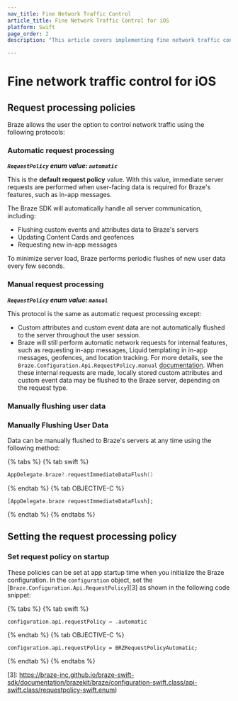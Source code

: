 ```yaml
---
nav_title: Fine Network Traffic Control
article_title: Fine Network Traffic Control for iOS
platform: Swift
page_order: 2
description: "This article covers implementing fine network traffic control for your iOS application."

---
```

# Fine network traffic control for iOS

## Request processing policies

Braze allows the user the option to control network traffic using the following protocols:

### Automatic request processing

***`RequestPolicy` enum value: `automatic`***

This is the **default request policy** value. With this value, immediate server requests are performed when user-facing data is required for Braze's features, such as in-app messages.

The Braze SDK will automatically handle all server communication, including:
- Flushing custom events and attributes data to Braze's servers
- Updating Content Cards and geofences
- Requesting new in-app messages

To minimize server load, Braze performs periodic flushes of new user data every few seconds.

### Manual request processing

***`RequestPolicy` enum value: `manual`***

This protocol is the same as automatic request processing except:
- Custom attributes and custom event data are not automatically flushed to the server throughout the user session.
- Braze will still perform automatic network requests for internal features, such as requesting in-app messages, Liquid templating in in-app messages, geofences, and location tracking. For more details, see the `Braze.Configuration.Api.RequestPolicy.manual` [documentation][2]. When these internal requests are made, locally stored custom attributes and custom event data may be flushed to the Braze server, depending on the request type.

### Manually flushing user data

### Manually Flushing User Data

Data can be manually flushed to Braze's servers at any time using the following method:

{% tabs %}
{% tab swift %}

```swift
AppDelegate.braze?.requestImmediateDataFlush()
```

{% endtab %}
{% tab OBJECTIVE-C %}

```objc
[AppDelegate.braze requestImmediateDataFlush];
```

{% endtab %}
{% endtabs %}
## Setting the request processing policy

### Set request policy on startup

These policies can be set at app startup time when you initialize the Braze configuration. In the `configuration` object, set the [`Braze.Configuration.Api.RequestPolicy`][3] as shown in the following code snippet:

{% tabs %}
{% tab swift %}

```swift
configuration.api.requestPolicy = .automatic
```

{% endtab %}
{% tab OBJECTIVE-C %}

```objc
configuration.api.requestPolicy = BRZRequestPolicyAutomatic;
```

{% endtab %}
{% endtabs %}


[2]: https://braze-inc.github.io/braze-swift-sdk/documentation/brazekit/braze/configuration-swift.class/api-swift.class/requestpolicy-swift.enum/manual
[3]: https://braze-inc.github.io/braze-swift-sdk/documentation/brazekit/braze/configuration-swift.class/api-swift.class/requestpolicy-swift.enum)